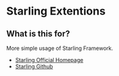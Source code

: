 Starling Extentions
===================

What is this for?
-----------------

More simple usage of Starling Framework.


* [Starling Official Homepage](http://www.starling-framework.org)
* [Starling Github](https://github.com/PrimaryFeather/Starling-Framework)